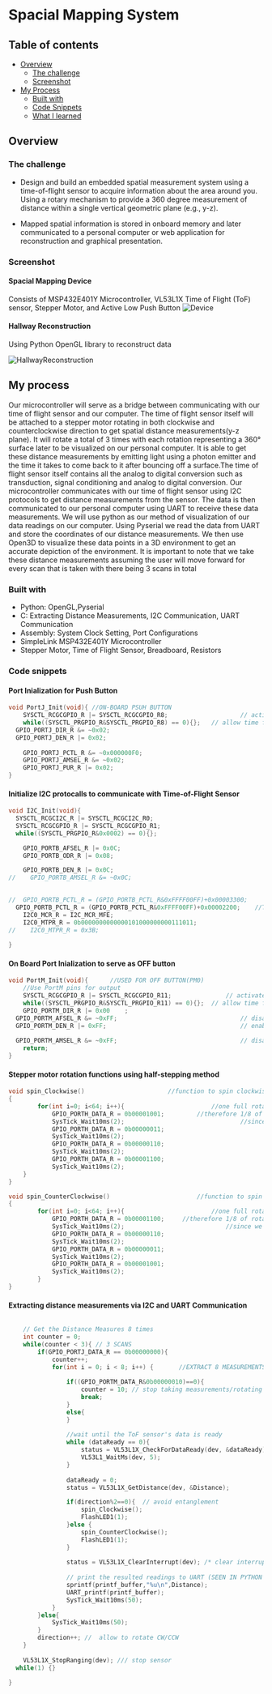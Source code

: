 # Spacial Mapping System

## Table of contents

- [Overview](#overview)
  - [The challenge](#the-challenge)
  - [Screenshot](#screenshot)
- [My Process](#my-Process)
  - [Built with](#built-with)
  - [Code Snippets](#code-Snippets)
  - [What I learned](#what-i-learned)

## Overview

### The challenge
- Design and build an embedded spatial measurement system using a time-of-flight sensor to acquire
information about the area around you. Using a rotary mechanism to provide a 360 degree measurement
of distance within a single vertical geometric plane (e.g., y-z). 

- Mapped spatial information is stored in onboard memory and later communicated to a personal computer or web application for reconstruction and graphical presentation.

### Screenshot

#### Spacial Mapping Device
Consists of MSP432E401Y Microcontroller,  VL53L1X Time of Flight (ToF) sensor, Stepper Motor, and Active Low Push Button
![Device](./images/Device.jpg)

#### Hallway Reconstruction
Using Python OpenGL library to reconstruct data

![HallwayReconstruction](./images/HallwayReconstruction.png)

## My process
Our microcontroller will serve as a bridge between communicating with our time of flight sensor
and our computer. The time of flight sensor itself will be attached to a stepper motor
rotating in both clockwise and counterclockwise direction to get spatial distance
measurements(y-z plane). It will rotate a total of 3 times with each rotation representing a 360°
surface later to be visualized on our personal computer. It is able to get these distance
measurements by emitting light using a photon emitter and the time it takes to come back to it
after bouncing off a surface.The time of flight sensor itself contains all the analog to digital
conversion such as transduction, signal conditioning and analog to digital conversion. Our
microcontroller communicates with our time of flight sensor using I2C protocols to get distance
measurements from the sensor. The data is then communicated to our personal computer using
UART to receive these data measurements. We will use python as our method of visualization of
our data readings on our computer. Using Pyserial we read the data from UART and store the
coordinates of our distance measurements. We then use Open3D to visualize these data points in
a 3D environment to get an accurate depiction of the environment. It is important to note that we
take these distance measurements assuming the user will move forward for every scan that is
taken with there being 3 scans in total

### Built with

- Python: OpenGL,Pyserial
- C:  Extracting Distance Measurements, I2C Communication, UART Communication
- Assembly: System Clock Setting, Port Configurations
- SimpleLink MSP432E401Y Microcontroller
- Stepper Motor, Time of Flight Sensor, Breadboard, Resistors

### Code snippets
#### Port Inialization for Push Button
```C
void PortJ_Init(void){ //ON-BOARD PSUH BUTTON
	SYSCTL_RCGCGPIO_R |= SYSCTL_RCGCGPIO_R8;					// activate clock for Port J
	while((SYSCTL_PRGPIO_R&SYSCTL_PRGPIO_R8) == 0){};	// allow time for clock to stabilize
  GPIO_PORTJ_DIR_R &= ~0x02;    										// make PJ1 in 
  GPIO_PORTJ_DEN_R |= 0x02;     										// enable digital I/O on PJ1
	
	GPIO_PORTJ_PCTL_R &= ~0x000000F0;	 								//  configure PJ1 as GPIO 
	GPIO_PORTJ_AMSEL_R &= ~0x02;											//  disable analog functionality on PJ1		
	GPIO_PORTJ_PUR_R |= 0x02;													//	enable weak pull up resistor
}
```

#### Initialize I2C protocalls to communicate with Time-of-Flight Sensor
```C
void I2C_Init(void){
  SYSCTL_RCGCI2C_R |= SYSCTL_RCGCI2C_R0;           													// activate I2C0
  SYSCTL_RCGCGPIO_R |= SYSCTL_RCGCGPIO_R1;          												// activate port B
  while((SYSCTL_PRGPIO_R&0x0002) == 0){};																		// ready?

    GPIO_PORTB_AFSEL_R |= 0x0C;           																	// 3) enable alt funct on PB2,3       0b00001100
    GPIO_PORTB_ODR_R |= 0x08;             																	// 4) enable open drain on PB3 only

    GPIO_PORTB_DEN_R |= 0x0C;             																	// 5) enable digital I/O on PB2,3
//    GPIO_PORTB_AMSEL_R &= ~0x0C;          																// 7) disable analog functionality on PB2,3

                                                                            // 6) configure PB2,3 as I2C
//  GPIO_PORTB_PCTL_R = (GPIO_PORTB_PCTL_R&0xFFFF00FF)+0x00003300;
  GPIO_PORTB_PCTL_R = (GPIO_PORTB_PCTL_R&0xFFFF00FF)+0x00002200;    //TED
    I2C0_MCR_R = I2C_MCR_MFE;                      													// 9) master function enable
    I2C0_MTPR_R = 0b0000000000000101000000000111011;                       	// 8) configure for 100 kbps clock (added 8 clocks of glitch suppression ~50ns)
//    I2C0_MTPR_R = 0x3B;                                        						// 8) configure for 100 kbps clock
        
}

```

#### On Board Port Inialization to serve as OFF button
```C
void PortM_Init(void){      //USED FOR OFF BUTTON(PM0)
	//Use PortM pins for output
	SYSCTL_RCGCGPIO_R |= SYSCTL_RCGCGPIO_R11;				// activate clock for Port M
	while((SYSCTL_PRGPIO_R&SYSCTL_PRGPIO_R11) == 0){};	// allow time for clock to stabilize
	GPIO_PORTM_DIR_R |= 0x00	;        								// making PM0 an input  
  GPIO_PORTM_AFSEL_R &= ~0xFF;     								// disable alt funct on PN0
  GPIO_PORTM_DEN_R |= 0xFF;        								// enable digital I/O on PN0
																									
  GPIO_PORTM_AMSEL_R &= ~0xFF;     								// disable analog functionality on PN0		
	return;
}
```

#### Stepper motor rotation functions using half-stepping method
```C
void spin_Clockwise()						//function to spin clockwise 45 degrees
{
		for(int i=0; i<64; i++){						//one full rotation through full stepping takes 2048 steps
			GPIO_PORTH_DATA_R = 0b00001001;			//therefore 1/8 of rotation is 45 deg is 256 steps
			SysTick_Wait10ms(2);								//since we have 4 steps in the loop, i= 256/4 = 64
			GPIO_PORTH_DATA_R = 0b00000011;
			SysTick_Wait10ms(2);
			GPIO_PORTH_DATA_R = 0b00000110;
			SysTick_Wait10ms(2);
			GPIO_PORTH_DATA_R = 0b00001100;
			SysTick_Wait10ms(2);
	}
}

void spin_CounterClockwise()						//function to spin clockwise 45 degrees
{
		for(int i=0; i<64; i++){						//one full rotation through full stepping takes 2048 steps
			GPIO_PORTH_DATA_R = 0b00001100;		//therefore 1/8 of rotation is 45 deg is 256 steps
			SysTick_Wait10ms(2);							//since we have 4 steps in the loop, i= 256/4 = 64
			GPIO_PORTH_DATA_R = 0b00000110;
			SysTick_Wait10ms(2);
			GPIO_PORTH_DATA_R = 0b00000011;
			SysTick_Wait10ms(2);
			GPIO_PORTH_DATA_R = 0b00001001;
			SysTick_Wait10ms(2);
		}
}
```

#### Extracting distance measurements via I2C and UART Communication
```C

	// Get the Distance Measures 8 times
	int counter = 0;
	while(counter < 3){ // 3 SCANS
		if(GPIO_PORTJ_DATA_R == 0b00000000){
			counter++;
			for(int i = 0; i < 8; i++) {       //EXTRACT 8 MEASUREMENTS
				
				if((GPIO_PORTM_DATA_R&0b00000010)==0){
					counter = 10; // stop taking measurements/rotating
					break;
				}
				else{
				}
				
				//wait until the ToF sensor's data is ready
				while (dataReady == 0){
					status = VL53L1X_CheckForDataReady(dev, &dataReady); // check if data has
					VL53L1_WaitMs(dev, 5);
				}
				
				dataReady = 0;
				status = VL53L1X_GetDistance(dev, &Distance);					//VALUE OF R

				if(direction%2==0){  // avoid entanglement
					spin_Clockwise();	
					FlashLED1(1);
				}else {
					spin_CounterClockwise();
					FlashLED1(1);					
				}
						
				status = VL53L1X_ClearInterrupt(dev); /* clear interrupt has to be called to enable next interrupt*/
				
				// print the resulted readings to UART (SEEN IN PYTHON SHELL)
				sprintf(printf_buffer,"%u\n",Distance);
				UART_printf(printf_buffer);
				SysTick_Wait10ms(50);
			}
		}else{
			SysTick_Wait10ms(50);
		}
		direction++; //  allow to rotate CW/CCW
	}
  
	VL53L1X_StopRanging(dev); /// stop sensor
  while(1) {}

}
```


